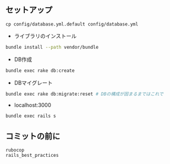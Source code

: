 ## セットアップ

```
cp config/database.yml.default config/database.yml
```

- ライブラリのインストール

```sh
bundle install --path vendor/bundle
```
- DB作成

```sh
bundle exec rake db:create
```

- DBマイグレート
```sh
bundle exec rake db:migrate:reset # DBの構成が固まるまではこれで
```

- localhost:3000
```sh
bundle exec rails s
```

## コミットの前に

```
rubocop
rails_best_practices
```
